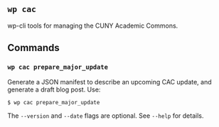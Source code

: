 ## `wp cac`

wp-cli tools for managing the CUNY Academic Commons.

## Commands

### `wp cac prepare_major_update`

Generate a JSON manifest to describe an upcoming CAC update, and generate a draft blog post. Use:

    $ wp cac prepare_major_update

The `--version` and `--date` flags are optional. See `--help` for details.
